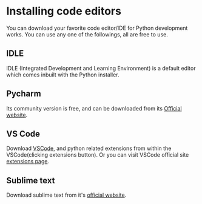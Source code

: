 # Installing code editors

You can download your favorite code editor/IDE for Python development works. You can use any one of the followings, all are free to use.

## IDLE
IDLE (Integrated Development and Learning Environment) is a default editor which comes inbuilt with the Python installer.


## Pycharm
Its community version is free, and can be downloaded from its [Official website](https://www.jetbrains.com/pycharm/download/#section=windows).

## VS Code
Download [VSCode](https://code.visualstudio.com/download), and python related extensions from within the VSCode(clicking extensions button). Or you can visit VSCode official site [extensions page](https://marketplace.visualstudio.com/VSCode).

## Sublime text
Download sublime text  from it's [official website](https://www.sublimetext.com/).